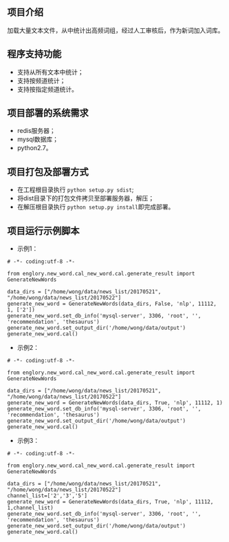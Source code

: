 **项目介绍**
-
加载大量文本文件，从中统计出高频词组，经过人工审核后，作为新词加入词库。

**程序支持功能**
-
- 支持从所有文本中统计；
- 支持按频道统计；
- 支持按指定频道统计。

**项目部署的系统需求**
-
- redis服务器；
- mysql数据库；
- python2.7。

**项目打包及部署方式**
-
- 在工程根目录执行 `python setup.py sdist`;
- 将dist目录下的打包文件拷贝至部署服务器，解压；
- 在解压根目录执行 `python setup.py install`即完成部署。

**项目运行示例脚本**
- 
- 示例1：
```
# -*- coding:utf-8 -*-

from englory.new_word.cal_new_word.cal.generate_result import GenerateNewWords

data_dirs = ["/home/wong/data/news_list/20170521", "/home/wong/data/news_list/20170522"]
generate_new_word = GenerateNewWords(data_dirs, False, 'nlp', 11112, 1, ['2'])
generate_new_word.set_db_info('mysql-server', 3306, 'root', '', 'recommendation', 'thesaurus')
generate_new_word.set_output_dir('/home/wong/data/output')
generate_new_word.cal()
```

- 示例2：
```
# -*- coding:utf-8 -*-

from englory.new_word.cal_new_word.cal.generate_result import GenerateNewWords

data_dirs = ["/home/wong/data/news_list/20170521", "/home/wong/data/news_list/20170522"]
generate_new_word = GenerateNewWords(data_dirs, True, 'nlp', 11112, 1)
generate_new_word.set_db_info('mysql-server', 3306, 'root', '', 'recommendation', 'thesaurus')
generate_new_word.set_output_dir('/home/wong/data/output')
generate_new_word.cal()
```
- 示例3：
```
# -*- coding:utf-8 -*-

from englory.new_word.cal_new_word.cal.generate_result import GenerateNewWords

data_dirs = ["/home/wong/data/news_list/20170521", "/home/wong/data/news_list/20170522"]
channel_list=['2','3','5']
generate_new_word = GenerateNewWords(data_dirs, True, 'nlp', 11112, 1,channel_list)
generate_new_word.set_db_info('mysql-server', 3306, 'root', '', 'recommendation', 'thesaurus')
generate_new_word.set_output_dir('/home/wong/data/output')
generate_new_word.cal()
```

